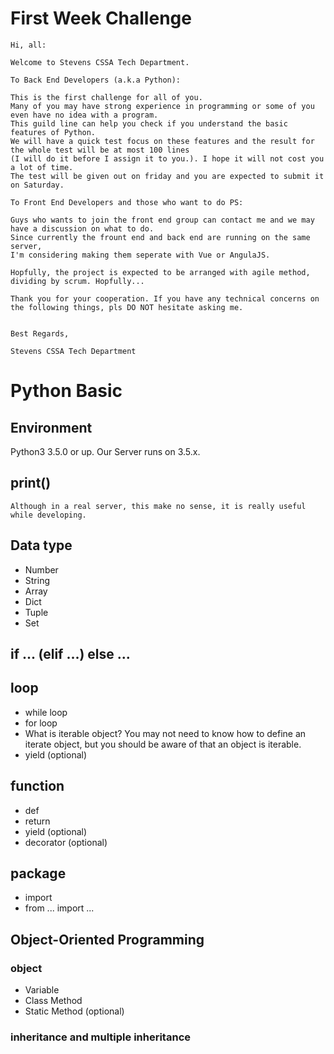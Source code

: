 # First Week Challenge
    Hi, all:
    
    Welcome to Stevens CSSA Tech Department. 
    
    To Back End Developers (a.k.a Python):
    
    This is the first challenge for all of you. 
    Many of you may have strong experience in programming or some of you even have no idea with a program.
    This guild line can help you check if you understand the basic features of Python.
    We will have a quick test focus on these features and the result for the whole test will be at most 100 lines
    (I will do it before I assign it to you.). I hope it will not cost you a lot of time. 
    The test will be given out on friday and you are expected to submit it on Saturday.
    
    To Front End Developers and those who want to do PS:
    
    Guys who wants to join the front end group can contact me and we may have a discussion on what to do. 
    Since currently the frount end and back end are running on the same server, 
    I'm considering making them seperate with Vue or AngulaJS.
    
    Hopfully, the project is expected to be arranged with agile method, dividing by scrum. Hopfully...
    
    Thank you for your cooperation. If you have any technical concerns on the following things, pls DO NOT hesitate asking me.
    
    
    Best Regards,
    
    Stevens CSSA Tech Department

# Python Basic
## Environment

Python3 3.5.0 or up. Our Server runs on 3.5.x.

## print()

    Although in a real server, this make no sense, it is really useful while developing.

## Data type
* Number
* String
* Array
* Dict
* Tuple
* Set

## if ... (elif ...) else ...

## loop
* while loop
* for loop
* What is iterable object?
    You may not need to know how to define an iterate object, but you should be aware of that an object is iterable.
* yield (optional)

## function
* def
* return
* yield (optional)
* decorator (optional)

## package
* import
* from ... import ...

## Object-Oriented Programming
### object
* Variable
* Class Method
* Static Method (optional)
### inheritance and multiple inheritance
